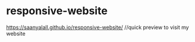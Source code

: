 # responsive-website
 https://saanyalall.github.io/responsive-website/  //quick preview to visit my website
